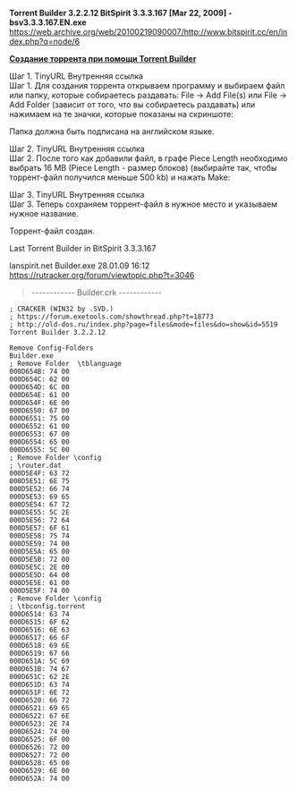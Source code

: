 **Torrent Builder 3.2.2.12
BitSpirit 3.3.3.167 [Mar 22, 2009] - bsv3.3.3.167.EN.exe**
https://web.archive.org/web/20100219090007/http://www.bitspirit.cc/en/index.php?q=node/6

[**Создание торрента при помощи Torrent Builder**](https://rutracker.wiki/Создание_торрента_при_помощи_Torrent_Builder)

Шаг 1.	TinyURL	Внутренняя ссылка	
Шаг 1.
Для создания торрента открываем программу и выбираем файл или папку, которые собираетесь раздавать: File → Add File(s) или File → Add Folder (зависит от того, что вы собираетесь раздавать) или нажимаем на те значки, которые показаны на скриншоте:


Папка должна быть подписана на английском языке.

Шаг 2.	TinyURL	Внутренняя ссылка	
Шаг 2.
После того как добавили файл, в графе Piece Length необходимо выбрать 16 MB (Piece Length - размер блоков) (выбирайте так, чтобы торрент-файл получился меньше 500 kb) и нажать Make:


Шаг 3.	TinyURL	Внутренняя ссылка	
Шаг 3.
Теперь сохраняем торрент-файл в нужное место и указываем нужное название.

Торрент-файл создан.


Last Torrent Builder in BitSpirit 3.3.3.167

lanspirit.net
Builder.exe 28.01.09 16:12
https://rutracker.org/forum/viewtopic.php?t=3046

>------------ Builder.crk ------------
```
; CRACKER (WIN32 by .SVD.)
; https://forum.exetools.com/showthread.php?t=18773
; http://old-dos.ru/index.php?page=files&mode=files&do=show&id=5519
Torrent Builder 3.2.2.12

Remove Config-Folders
Builder.exe
; Remove Folder  \tblanguage
000D654B: 74 00
000D654C: 62 00
000D654D: 6C 00
000D654E: 61 00
000D654F: 6E 00
000D6550: 67 00
000D6551: 75 00
000D6552: 61 00
000D6553: 67 00
000D6554: 65 00
000D6555: 5C 00
; Remove Folder \config
; \router.dat
000D5E4F: 63 72
000D5E51: 6E 75
000D5E52: 66 74
000D5E53: 69 65
000D5E54: 67 72
000D5E55: 5C 2E
000D5E56: 72 64
000D5E57: 6F 61
000D5E58: 75 74
000D5E59: 74 00
000D5E5A: 65 00
000D5E5B: 72 00
000D5E5C: 2E 00
000D5E5D: 64 00
000D5E5E: 61 00
000D5E5F: 74 00
; Remove Folder \config
; \tbconfig.torrent
000D6514: 63 74
000D6515: 6F 62
000D6516: 6E 63
000D6517: 66 6F
000D6518: 69 6E
000D6519: 67 66
000D651A: 5C 69
000D651B: 74 67
000D651C: 62 2E
000D651D: 63 74
000D651F: 6E 72
000D6520: 66 72
000D6521: 69 65
000D6522: 67 6E
000D6523: 2E 74
000D6524: 74 00
000D6525: 6F 00
000D6526: 72 00
000D6527: 72 00
000D6528: 65 00
000D6529: 6E 00
000D652A: 74 00
```
